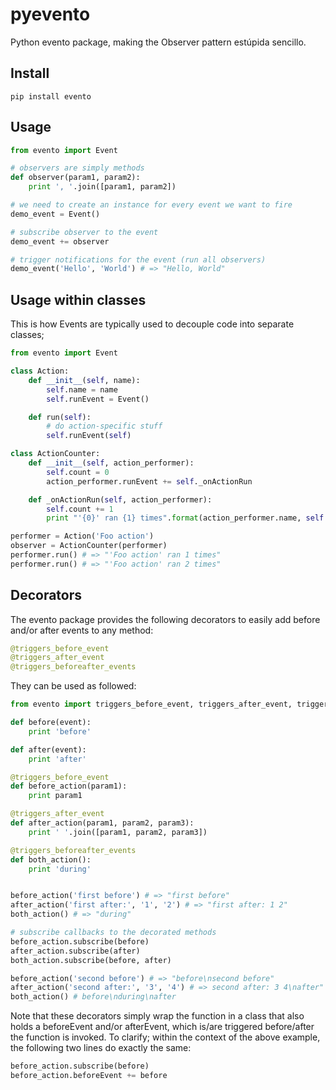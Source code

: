 # pyevento
Python evento package, making the Observer pattern estúpida sencillo.

## Install

```shell
pip install evento
```

## Usage

```python
from evento import Event

# observers are simply methods
def observer(param1, param2):
	print ', '.join([param1, param2])

# we need to create an instance for every event we want to fire
demo_event = Event()

# subscribe observer to the event
demo_event += observer

# trigger notifications for the event (run all observers)
demo_event('Hello', 'World') # => "Hello, World"
```

## Usage within classes

This is how Events are typically used to decouple code into separate classes;

```python
from evento import Event

class Action:
	def __init__(self, name):
		self.name = name
		self.runEvent = Event()

	def run(self):
		# do action-specific stuff
		self.runEvent(self)

class ActionCounter:
	def __init__(self, action_performer):
		self.count = 0
		action_performer.runEvent += self._onActionRun

	def _onActionRun(self, action_performer):
		self.count += 1
		print "'{0}' ran {1} times".format(action_performer.name, self.count)

performer = Action('Foo action')
observer = ActionCounter(performer)
performer.run() # => "'Foo action' ran 1 times"
performer.run() # => "'Foo action' ran 2 times"
```

## Decorators

The evento package provides the following decorators to easily add before and/or after events to any method:

```python
@triggers_before_event
@triggers_after_event
@triggers_beforeafter_events
```

They can be used as followed:

```python
from evento import triggers_before_event, triggers_after_event, triggers_beforeafter_events

def before(event):
    print 'before'

def after(event):
    print 'after'

@triggers_before_event
def before_action(param1):
    print param1

@triggers_after_event
def after_action(param1, param2, param3):
    print ' '.join([param1, param2, param3])

@triggers_beforeafter_events
def both_action():
    print 'during'


before_action('first before') # => "first before"
after_action('first after:', '1', '2') # => "first after: 1 2"
both_action() # => "during"

# subscribe callbacks to the decorated methods
before_action.subscribe(before)
after_action.subscribe(after)
both_action.subscribe(before, after)

before_action('second before') # => "before\nsecond before"
after_action('second after:', '3', '4') # => second after: 3 4\nafter"
both_action() # before\nduring\nafter

```

Note that these decorators simply wrap the function in a class that also holds a beforeEvent and/or afterEvent, which is/are triggered before/after the function is invoked. To clarify; within the context of the above example, the following two lines do exactly the same:

```python
before_action.subscribe(before)
before_action.beforeEvent += before
```
